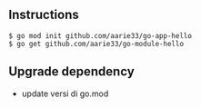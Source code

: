 ## Instructions
```
$ go mod init github.com/aarie33/go-app-hello
$ go get github.com/aarie33/go-module-hello
```

## Upgrade dependency
- update versi di go.mod